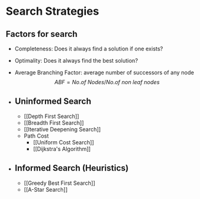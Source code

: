 # Search Strategies
## Factors for search
- Completeness: Does it always find a solution if one exists?
- Optimality: Does it always find the best solution?
- Average Branching Factor: average number of successors of any node $$ABF=No.of\ Nodes/No.of\ non\ leaf\ nodes$$

- ## Uninformed Search
	- [[Depth First Search]]
	- [[Breadth First Search]]
	- [[Iterative Deepening Search]]
	- Path Cost
		- [[Uniform Cost Search]]
		- [[Dijkstra's Algorithm]]
- ## Informed Search (Heuristics)
	- [[Greedy Best First Search]]
	- [[A-Star Search]]
